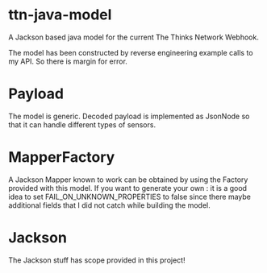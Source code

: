 # ttn-java-model
A Jackson based java model for the current The Thinks Network Webhook.

The model has been constructed by reverse engineering example calls to 
my API. So there is margin for error.

# Payload
The model is generic. Decoded payload is implemented as JsonNode so that it
can handle different types of sensors.  

# MapperFactory 
A Jackson Mapper known to work can be obtained by using the Factory
provided with this model. If you want to generate your own : it is a good idea to
set FAIL_ON_UNKNOWN_PROPERTIES to false since there maybe additional fields that 
I did not catch while building the model.

# Jackson
The Jackson stuff has scope provided in this project! 


